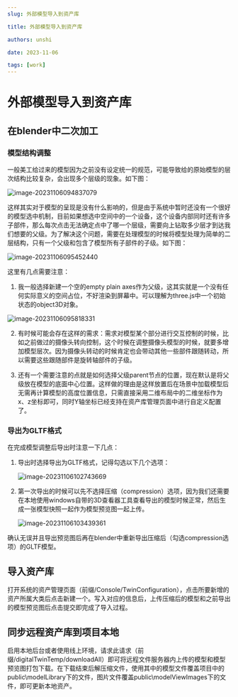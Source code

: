 ```yaml
---
slug: 外部模型导入到资产库

title: 外部模型导入到资产库

authors: unshi

date: 2023-11-06

tags: [work]
---
```


# 外部模型导入到资产库

## 在blender中二次加工

### 模型结构调整

一般美工给过来的模型因为之前没有设定统一的规范，可能导致给的原始模型的层次结构比较复杂，会出现多个层级的现象。如下图：

![image-20231106094837079](http://149.248.20.74:8089/i/2023/11/06/654845f65e80d.png)

这样其实对于模型的呈现是没有什么影响的，但是由于系统中暂时还没有一个很好的模型选中机制，目前如果想选中空间中的一个设备，这个设备内部同时还有许多子部件，那么每次点击无法确定点中了哪一个层级，需要向上钻取多少层才到达我们想要的父级。为了解决这个问题，需要在处理模型的时候将模型处理为简单的二层结构，只有一个父级和包含了模型所有子部件的子级。如下图：

![image-20231106095452440](http://149.248.20.74:8089/i/2023/11/06/6548476d5216f.png)

这里有几点需要注意：

1. 我一般选择新建一个空的empty plain axes作为父级，这其实就是一个没有任何实际意义的空间占位，不好渲染到屏幕中。可以理解为three.js中一个初始状态的object3D对象。

![image-20231106095818331](http://149.248.20.74:8089/i/2023/11/06/6548483cb24ea.png)

2. 有时候可能会存在这样的需求：需求对模型某个部分进行交互控制的时候，比如之前做过的摄像头转向控制，这个时候在调整摄像头模型的时候，就要多增加模型层次。因为摄像头转动的时候肯定也会带动其他一些部件跟随转动，所以需要这些跟随部件是旋转轴部件的子级。

3. 还有一个需要注意的点就是如何选择父级parent节点的位置，现在默认是将父级放在模型的底面中心位置。这样做的理由是这样放置后在场景中加载模型后无需再计算模型的高度位置信息，只需直接采用二维布局中的二维坐标作为x、z坐标即可，同时Y轴坐标已经支持在资产库管理页面中进行自定义配置了。

### 导出为GLTF格式

在完成模型调整后导出时注意一下几点：

1. 导出时选择导出为GLTF格式，记得勾选以下几个选项：

   ![image-20231106102743669](http://149.248.20.74:8089/i/2023/11/06/65484f22d9db5.png)

2. 第一次导出的时候可以先不选择压缩（compression）选项，因为我们还需要在本地使用windows自带的3D查看器工具查看导出的模型时候正常，然后生成一张模型快照一起作为模型预览图一起上传。

   ![image-20231106103439361](http://149.248.20.74:8089/i/2023/11/06/654850c0ef2fe.png)

​	确认无误并且导出预览图后再在blender中重新导出压缩后（勾选compression选项）的GLTF模型。

## 导入资产库

打开系统的资产管理页面（前缀/Console/TwinConfiguration），点击所要新增的资产所属大类后点击新建一个。写入对应的信息后，上传压缩后的模型和之前导出的模型预览图后点击提交即完成了导入过程。

## 同步远程资产库到项目本地

启用本地后台或者使用线上环境，请求此请求（前缀/digitalTwinTemp/downloadAll）即可将远程文件服务器内上传的模型和模型预览图打包下载。在下载结束后解压缩文件，使用其中的模型文件覆盖项目中的public\modelLibrary下的文件，图片文件覆盖public\modelViewImages下的文件，即可更新本地资产。